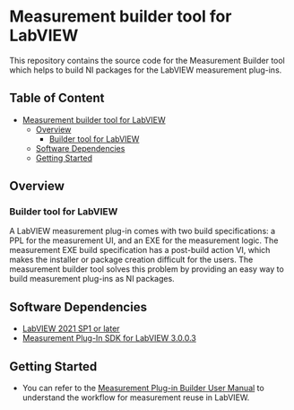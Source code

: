 # Measurement builder tool for LabVIEW

This repository contains the source code for the Measurement Builder tool which helps to build NI packages for the LabVIEW measurement plug-ins.

## Table of Content

- [Measurement builder tool for LabVIEW](#measurement-builder-tool-for-labview)
  - [Overview](#overview)
    - [Builder tool for LabVIEW](#builder-tool-for-labview)
  - [Software Dependencies](#software-dependencies)
  - [Getting Started](#getting-started)

## Overview

### Builder tool for LabVIEW

A LabVIEW measurement plug-in comes with two build specifications: a PPL for the measurement UI, and an EXE for the measurement logic. The measurement EXE build specification has a post-build action VI, which makes the installer or package creation difficult for the users. The measurement builder tool solves this problem by providing an easy way to build measurement plug-ins as NI packages.

## Software Dependencies

- [LabVIEW 2021 SP1 or later](https://www.ni.com/en/support/downloads/software-products/download.labview.html#443865)
- [Measurement Plug-In SDK for LabVIEW 3.0.0.3](https://github.com/ni/measurement-plugin-labview/releases/tag/v3.0.0.3)

## Getting Started

- You can refer to the [Measurement Plug-in Builder User Manual](https://github.com/ni/measurement-builder-tool/releases/download/v2.0.0.1/Measurement_Plug-in_Builder_User_Manual.pdf) to understand the workflow for measurement reuse in LabVIEW.
